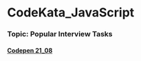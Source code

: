 # CodeKata_JavaScript
### Topic: Popular Interview Tasks

#### [Codepen 21_08](https://codepen.io/nvkuznetsova/pen/WNeoeKG)
